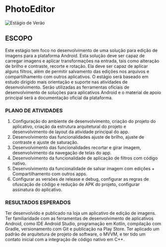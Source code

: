 # PhotoEditor

![Estágio de Verão](https://user-images.githubusercontent.com/98425715/218755318-0c7d9ce1-02a4-4f68-a65d-73d5760b4c7a.png)

## ESCOPO

<p>Este estágio tem foco no desenvolvimento de uma solução para edição de imagens para a plataforma Android. Esta solução deve ser capaz de carregar imagens e aplicar transformações na entrada, tais como alteração de brilho e contraste, recorte e rotação. Ela deve ser capaz de aplicar alguns filtros, além de permitir salvamento das edições nos arquivos e compartilhamento com outros aplicativos. O estágio será baseado em estudo dirigido mais orientação e suporte nas atividades de desenvolvimento. Serão utilizadas as ferramentas oficiais de desenvolvimento de soluções para aplicativos Android e o material de apoio principal será a documentação oficial da plataforma.</p>

### PLANO DE ATIVIDADES

1. Configuração do ambiente de desenvolvimento, criação do projeto do aplicativo, criação da
   estrutura arquitetural do projeto e desenvolvimento de layout da atividade principal do app.
2. Desenvolvimento das funcionalidades ajuste de brilho, ajuste de contraste e ajuste de saturação.
3. Desenvolvimento das funcionalidades recortar e girar imagem, desenvolvimento da navegação de
   telas do app.
4. Desenvolvimento da funcionalidade de aplicação de filtros com código nativo.
5. Desenvolvimento da funcionalidade de salvar imagem com edições + Compartilhamento com outros
   apps.
6. Configurar as versões de release e debug, configurar as regras de ofuscação de código e redução
   de APK do projeto, configurar assinatura do aplicativo.

### RESULTADOS ESPERADOS

<p>Ter desenvolvido e publicado na loja um aplicativo de edição de imagens. Ter familiaridade com as ferramentas de desenvolvimento de aplicativos Android, como IDE Android Studio, programação em Kotlin, compilação com Gradle, versionamento com Git e publicação na Play Store. Ter aplicado um padrão de arquitetura de projeto de software, o MVVM, e ter tido um contato inicial com a integração de código nativo em C++.</p>